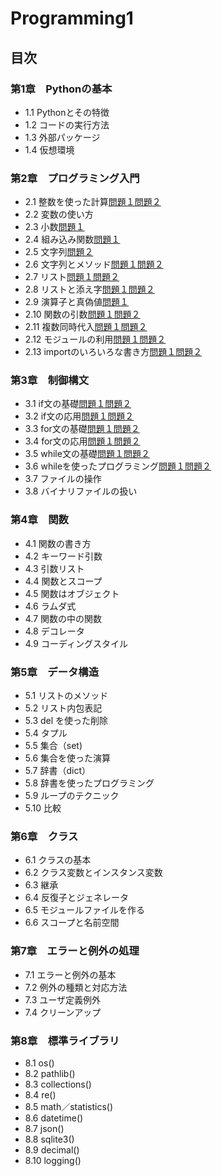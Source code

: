 # Programming1

## 目次
### 第1章　Pythonの基本
* 1.1 Pythonとその特徴
* 1.2 コードの実行方法
* 1.3 外部パッケージ
* 1.4 仮想環境


### 第2章　プログラミング入門
* 2.1 整数を使った計算[問題１](./chapter02/Q2_1_1.py)[問題２](./chapter02/Q2_1_2.py)
* 2.2 変数の使い方
* 2.3 小数[問題１](chapter02/Q2_3_1.py)
* 2.4 組み込み関数[問題１](chapter02/Q2_4_1.py)
* 2.5 文字列[問題２](chapter02/Q2_5_2.py)
* 2.6 文字列とメソッド[問題１](chapter/Q2_6_1.py)[問題２](chapter02/Q2_6_2.py)
* 2.7 リスト[問題１](chapter02/Q2_7_1.py)[問題２](chapter02/Q2_7_2.py)
* 2.8 リストと添え字[問題１](chapter02/Q2_8_1.py)[問題２](chapter02/Q2_8_2.py)
* 2.9 演算子と真偽値[問題１](chapter02/Q2_9_1.py)
* 2.10 関数の引数[問題１](chapter02/Q2_10_1.py)[問題２](chapter02/Q2_10_2.py)
* 2.11 複数同時代入[問題１](chapter02/Q2_11_1.py)[問題２](chapter02/Q2_11_2.py)
* 2.12 モジュールの利用[問題１](chapter02/Q2_12_1.py)[問題２](chapter02/Q2_12_2.py)
* 2.13 importのいろいろな書き方[問題１](chapter02/Q2_13_1.py)[問題２](chapter02/Q2_13_2.py)


### 第3章　制御構文
* 3.1 if文の基礎[問題１](cahpter03/Q3_1_1.py)[問題２](chapter03/Q3_1_2.py)
* 3.2 if文の応用[問題１](cahpter03/Q3_2_1.py)[問題２](chapter03/Q3_2_2.py)
* 3.3 for文の基礎[問題１](cahpter03/Q3_3_1.py)[問題２](chapter03/Q3_3_2.py)
* 3.4 for文の応用[問題１](cahpter03/Q3_4_1.py)[問題２](chapter03/Q3_4_2.py)
* 3.5 while文の基礎[問題１](cahpter03/Q3_5_1.py)[問題２](chapter03/Q3_5_2.py)
* 3.6 whileを使ったプログラミング[問題１](cahpter03/Q3_6_1.py)[問題２](chapter03/Q3_6_2.py)
* 3.7 ファイルの操作
* 3.8 バイナリファイルの扱い


### 第4章　関数
* 4.1 関数の書き方
* 4.2 キーワード引数
* 4.3 引数リスト
* 4.4 関数とスコープ
* 4.5 関数はオブジェクト
* 4.6 ラムダ式
* 4.7 関数の中の関数
* 4.8 デコレータ
* 4.9 コーディングスタイル


### 第5章　データ構造
* 5.1 リストのメソッド
* 5.2 リスト内包表記
* 5.3 del を使った削除
* 5.4 タプル
* 5.5 集合（set)
* 5.6 集合を使った演算
* 5.7 辞書（dict）
* 5.8 辞書を使ったプログラミング
* 5.9 ループのテクニック
* 5.10 比較


### 第6章　クラス
* 6.1 クラスの基本
* 6.2 クラス変数とインスタンス変数
* 6.3 継承
* 6.4 反復子とジェネレータ
* 6.5 モジュールファイルを作る
* 6.6 スコープと名前空間


### 第7章　エラーと例外の処理
* 7.1 エラーと例外の基本
* 7.2 例外の種類と対応方法
* 7.3 ユーザ定義例外
* 7.4 クリーンアップ


### 第8章　標準ライブラリ
* 8.1 os()
* 8.2 pathlib()
* 8.3 collections()
* 8.4 re()
* 8.5 math／statistics()
* 8.6 datetime()
* 8.7 json()
* 8.8 sqlite3()
* 8.9 decimal()
* 8.10 logging()

